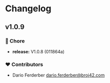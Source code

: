 # Changelog


## v1.0.9


### 🏡 Chore

  - **release:** V1.0.8 (011864a)

### ❤️  Contributors

- Dario Ferderber <dario.ferderber@broj42.com>

